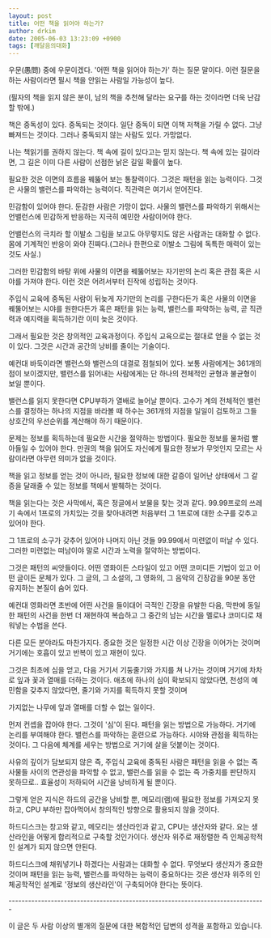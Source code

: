 ```yaml
---
layout: post
title: 어떤 책을 읽어야 하는가?
author: drkim
date: 2005-06-03 13:23:09 +0900
tags: [깨달음의대화]
---
```

우문(愚問) 중에 우문이겠다. '어떤 책을 읽어야 하는가' 하는 질문 말이다. 이런 질문을 하는 사람이라면 필시 책을 안읽는 사람일 가능성이 높다.
  

  
(필자의 책을 읽지 않은 분이, 남의 책을 추천해 달라는 요구를 하는 것이라면 더욱 난감할 밖에.)
  

  
책은 중독성이 있다. 중독되는 것이다. 일단 중독이 되면 이책 저책을 가릴 수 없다. 그냥 빠져드는 것이다. 그러나 중독되지 않는 사람도 있다. 가망없다.
  

  
나는 책읽기를 권하지 않는다. 책 속에 길이 있다고는 믿지 않는다. 책 속에 있는 길이라면, 그 길은 이미 다른 사람이 선점한 낡은 길일 확률이 높다.
  

  
필요한 것은 이면의 흐름을 꿰뚫어 보는 통찰력이다. 그것은 패턴을 읽는 능력이다. 그것은 사물의 밸런스를 파악하는 능력이다. 직관력은 여기서 얻어진다.
  

  
민감함이 있어야 한다. 둔감한 사람은 가망이 없다. 사물의 밸런스를 파악하기 위해서는 언밸런스에 민감하게 반응하는 지극히 예민한 사람이어야 한다.
  

  
언밸런스의 극치라 할 이발소 그림을 보고도 아무렇지도 않은 사람과는 대화할 수 없다. 몸에 기계적인 반응이 와야 진짜다.(그러나 한편으로 이발소 그림에 독특한 매력이 있는 것도 사실.)
  

  
그러한 민감함의 바탕 위에 사물의 이면을 꿰뚫어보는 자기만의 논리 혹은 관점 혹은 시야를 가져야 한다. 이런 것은 어려서부터 진작에 성립하는 것이다.
  

  
주입식 교육에 중독된 사람이 뒤늦게 자기만의 논리를 구한다든가 혹은 사물의 이면을 꿰뚤어보는 시야를 원한다든가 혹은 패턴을 읽는 능력, 밸런스를 파악하는 능력, 곧 직관력과 예지력을 획득하기란 이미 늦은 것이다.
  

  
그래서 필요한 것은 창의적인 교육과정이다. 주입식 교육으로는 절대로 얻을 수 없는 것이 있다. 그것은 시간과 공간의 낭비를 줄이는 기술이다.
  

  
예컨대 바둑이라면 밸런스와 밸런스의 대결로 점철되어 있다. 보통 사람에게는 361개의 점이 보이겠지만, 밸런스를 읽어내는 사람에게는 단 하나의 전체적인 균형과 불균형이 보일 뿐이다.
  

  
밸런스를 읽지 못한다면 CPU부하가 열배로 늘어날 뿐이다. 고수가 계의 전체적인 밸런스를 결정하는 하나의 지점을 바라볼 때 하수는 361개의 지점을 일일이 검토하고 그들 상호간의 우선순위를 계산해야 하기 때문이다.
  

  
문제는 정보를 획득하는데 필요한 시간을 절약하는 방법이다. 필요한 정보를 물처럼 빨아들일 수 있어야 한다. 만권의 책을 읽어도 자신에게 필요한 정보가 무엇인지 모르는 사람이라면 아무런 의미가 없을 것이다.
  

  
책을 읽고 정보를 얻는 것이 아니라, 필요한 정보에 대한 갈증이 일어난 상태에서 그 갈증을 달래줄 수 있는 정보를 책에서 발췌하는 것이다.
  

  
책을 읽는다는 것은 사막에서, 혹은 정글에서 보물을 찾는 것과 같다. 99.99프로의 쓰레기 속에서 1프로의 가치있는 것을 찾아내려면 처음부터 그 1프로에 대한 소구를 갖추고 있어야 한다.
  

  
그 1프로의 소구가 갖추어 있어야 나머지 아닌 것들 99.99에서 미련없이 떠날 수 있다. 그러한 미련없는 떠남이야 말로 시간과 노력을 절약하는 방법이다.
  

  
그것은 패턴의 씨앗들이다. 어떤 영화이든 스타일이 있고 어떤 코미디든 기법이 있고 어떤 글이든 문체가 있다. 그 글의, 그 소설의, 그 영화의, 그 음악의 긴장감을 90분 동안 유지하는 본질이 숨어 있다.
  

  
예컨대 영화라면 초반에 어떤 사건을 들이대어 극적인 긴장을 유발한 다음, 막판에 동일한 패턴의 사건을 한번 더 재현하여 복습하고 그 중간의 남는 시간을 멜로나 코미디로 채워넣는 수법을 쓴다.
  

  
다른 모든 분야라도 마찬가지다. 중요한 것은 일정한 시간 이상 긴장을 이어가는 것이며 거기에는 호흡이 있고 반복이 있고 재현이 있다.
  

  
그것은 최초에 심을 얻고, 다음 거기서 기둥줄기와 가지를 쳐 나가는 것이며 거기에 차차로 잎과 꽃과 열매를 더하는 것이다. 애초에 하나의 심이 확보되지 않았다면, 천성의 예민함을 갖추지 않았다면, 줄기와 가지를 획득하지 못할 것이며
  

  
가지없는 나무에 잎과 열매를 더할 수 없는 일이다.
  

  
먼저 컨셉을 잡아야 한다. 그것이 '심'이 된다. 패턴을 읽는 방법으로 가능하다. 거기에 논리를 부여해야 한다. 밸런스를 파악하는 훈련으로 가능하다. 시야와 관점을 획득하는 것이다. 그 다음에 체계를 세우는 방법으로 거기에 살을 덧붙이는 것이다.
  

  
사유의 깊이가 담보되지 않은 즉, 주입식 교육에 중독된 사람은 패턴을 읽을 수 없는 즉 사물들 사이의 연관성을 파악할 수 없고, 밸런스를 읽을 수 없는 즉 가중치를 판단하지 못하므로.. 효율성이 저하되어 시간을 낭비하게 될 뿐이다.
  

  
그렇게 얻은 지식은 하드의 공간을 낭비할 뿐, 메모리(램)에 필요한 정보를 가져오지 못하고, CPU 부하만 잡아먹어서 창의적인 방향으로 활용되지 않을 것이다.
  

  
하드디스크는 창고와 같고, 메모리는 생산라인과 같고, CPU는 생산자와 같다. 요는 생산라인을 어떻게 합리적으로 구축할 것인가이다. 생산자 위주로 재정렬한 즉 인체공학적인 설계가 되지 않으면 안된다.
  

  
하드디스크에 채워넣기나 하겠다는 사람과는 대화할 수 없다. 무엇보다 생산자가 중요한 것이며 패턴을 읽는 능력, 밸런스를 파악하는 능력이 중요하다는 것은 생산자 위주의 인체공학적인 설계로 '정보의 생산라인'이 구축되어야 한다는 뜻이다.
  

  

  
\---\---\---\---\---\---\---\---\---\---\---\---\---\---\---\---\---\---\---\---\---\---\---\---\---\----
  

  
이 글은 두 사람 이상의 별개의 질문에 대한 복합적인 답변의 성격을 포함하고 있습니다.